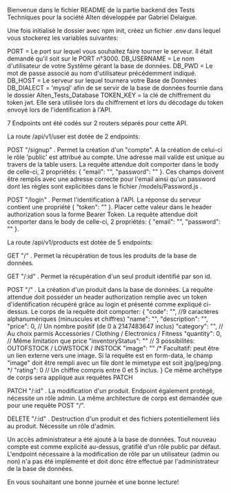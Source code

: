 Bienvenue dans le fichier README de la partie backend des Tests Techniques pour la société Alten développée par Gabriel Delaigue.


Une fois initialisé le dossier avec npm init, créez un fichier .env dans lequel vous stockerez les variables suivantes:

PORT = Le port sur lequel vous souhaitez faire tourner le serveur. Il était demandé qu'il soit sur le PORT n°3000.
DB_USERNAME = Le nom d'utilisateur de votre Systême gérant la base de données.
DB_PWD = Le mot de passe associé au nom d'utilisateur précédemment indiqué.
DB_HOST = Le serveur sur lequel tournera votre Base de Données
DB_DIALECT = 'mysql' afin de se servir de la base de données fournie dans le dossier Alten_Tests_Database
TOKEN_KEY = la clé de chiffrement du token jwt. Elle sera utilisée lors du chiffrement et lors du décodage du token envoyé lors de l'identification à l'API.

7 Endpoints ont été codés sur 2 routers séparés pour cette API.

La route /api/v1/user est dotée de 2 endpoints:

POST "/signup" .
Permet la création d'un "compte". A la création de celui-ci le rôle 'public' est attribué au compte. Une adresse mail valide est unique au travers de la table users.
La requête attendue doit comporter dans le body de celle-ci, 2 propriétés: { "email": "", "password": "" }.
Ces champs doivent être remplis avec une adresse correcte pour l'email ainsi qu'un password dont les règles sont explicitées dans le fichier /models/Password.js .

POST "/login" .
Permet l'identification à l'API. La réponse du serveur contient une propriété { "token": "" }. Placer cette valeur dans le header authorization sous la forme Bearer Token.
La requête attendue doit comporter dans le body de celle-ci, 2 propriétés: { "email": "", "password": "" }.

La route /api/v1/products est dotée de 5 endpoints:

GET "/" .
Permet la récupération de tous les produits de la base de données.

GET "/:id" .
Permet la récupération d'un seul produit identifié par son id.

POST "/" .
La création d'un produit dans la base de données.
La requête attendue doit posséder un header authorization remplie avec un token d'identification récupéré grâce au login et présenté comme expliqué ci-dessus.
Le corps de la requête doit comporter:
{
  "code": "", //9 caractères alphanumériques (minuscules et chiffres)
  "name": "",
  "description": "",
  "price": 0, // Un nombre positif (de 0 à 2147483647 inclus)
  "category": "", // Au choix parmis Accessories / Clothing / Electronics / Fitness
  "quantity": 0, // Même limitation que price
  "inventoryStatus": "" // 3 possibilités: OUTOFSTOCK / LOWSTOCK / INSTOCK
  "image": "" /* Facultatif: peut être un lien externe vers une image. Si la requête est en form-data, le champ "image" doit être rempli avec un file dont le mimetype est soit jpg/jpeg/png. */
  "rating": 0 // Un chiffre compris entre 0 et 5 inclus.
}
Ce même archétype de corps sera appliqué aux requêtes PATCH

PATCH "/:id" .
La modification d'un produit.
Endpoint également protégé, nécessite un rôle admin.
La même architecture de corps est demandée que pour une requête POST "/".

DELETE "/:id" .
Destruction d'un produit et des fichiers potentiellement liés au produit.
Nécessite un rôle d'admin.

Un accès administrateur a été ajouté à la base de données. Tout nouveau compte est comme explicité au-dessus, gratifié d'un rôle public par défaut. L'endpoint nécessaire à la modification de rôle par un utilisateur (admin ou non) n'a pas été implémenté et doit donc être effectué par l'administrateur de la base de données.

En vous souhaitant une bonne journée et une bonne lecture!